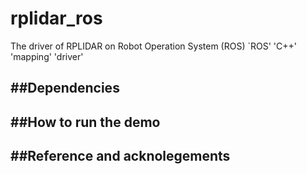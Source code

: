 # rplidar_ros
The driver of RPLIDAR on Robot Operation System (ROS) 
`ROS' 'C++' 'mapping' 'driver'

##Dependencies
---------------------


##How to run the demo
---------------------


##Reference and acknolegements
--------------------
